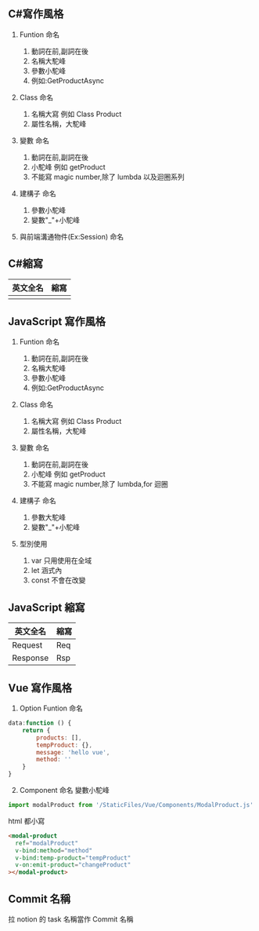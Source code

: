 ## C#寫作風格

1. Funtion 命名

   1. 動詞在前,副詞在後
   2. 名稱大駝峰
   3. 參數小駝峰
   4. 例如:GetProductAsync

2. Class 命名

   1. 名稱大寫 例如 Class Product
   2. 屬性名稱，大駝峰

3. 變數 命名

   1. 動詞在前,副詞在後
   2. 小駝峰 例如 getProduct
   3. 不能寫 magic number,除了 lumbda 以及迴圈系列

4. 建構子 命名

   1. 參數小駝峰
   2. 變數"\_"+小駝峰

5. 與前端溝通物件(Ex:Session) 命名

## C#縮寫

| 英文全名 | 縮寫 |
| -------- | ---- |
|          |      |

## JavaScript 寫作風格

1. Funtion 命名

   1. 動詞在前,副詞在後
   2. 名稱大駝峰
   3. 參數小駝峰
   4. 例如:GetProductAsync

2. Class 命名

   1. 名稱大寫 例如 Class Product
   2. 屬性名稱，大駝峰

3. 變數 命名

   1. 動詞在前,副詞在後
   2. 小駝峰 例如 getProduct
   3. 不能寫 magic number,除了 lumbda,for 迴圈

4. 建構子 命名

   1. 參數大駝峰
   2. 變數"\_"+小駝峰

5. 型別使用
   1. var 只用使用在全域
   2. let 涵式內
   3. const 不會在改變

## JavaScript 縮寫

| 英文全名 | 縮寫 |
| -------- | ---- |
| Request  | Req  |
| Response | Rsp  |

## Vue 寫作風格

1. Option Funtion 命名

```javascript
data:function () {
	return {
		products: [],
		tempProduct: {},
		message: 'hello vue',
		method: ''
	}
}
```

2. Component 命名
   變數小駝峰

```javascript
import modalProduct from '/StaticFiles/Vue/Components/ModalProduct.js'
```

html 都小寫

```html
<modal-product
  ref="modalProduct"
  v-bind:method="method"
  v-bind:temp-product="tempProduct"
  v-on:emit-product="changeProduct"
></modal-product>
```

## Commit 名稱

拉 notion 的 task 名稱當作 Commit 名稱
